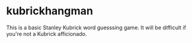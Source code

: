 # kubrickhangman

This is a basic Stanley Kubrick word guesssing game.  It will be difficult if you're not a Kubrick afficionado.
